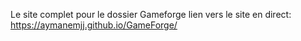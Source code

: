 Le site complet pour  le dossier Gameforge 
lien vers le site en direct:
https://aymanemjj.github.io/GameForge/
